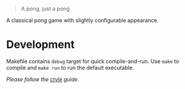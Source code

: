> A pong, just a pong

A classical pong game with slightly configurable appearance.

# Development

Makefile contains `debug` target for quick compile-and-run.
Use `make` to compile and `make run` to run the default executable.

*Please follow the [ctyle](https://github.com/vhgn/ctyle) guide.*
